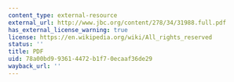 ```yaml
---
content_type: external-resource
external_url: http://www.jbc.org/content/278/34/31988.full.pdf
has_external_license_warning: true
license: https://en.wikipedia.org/wiki/All_rights_reserved
status: ''
title: PDF
uid: 78a00bd9-9361-4472-b1f7-0ecaaf36de29
wayback_url: ''
---
```

